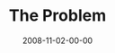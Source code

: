 ---
layout: message
category: message
series: "GIMME GIMME"
title: "The Problem"
date: 2008-11-02-00-00
message_id: 532
audio: "http://s3.amazonaws.com/crossroadsaudiomessages/Gimme_Week1_The_Problem_11-2-2008_Brian_Tome.mp3"
audio-duration: "36:08"
notes-description: ""
notes: "http://s3.amazonaws.com/crossroads-media/media/legacy/documents/SN_11_01-02_08.pdf"
notes-title: "GIMME GIMME&#58; The Problem (Study Notes)"
program: "http://s3.amazonaws.com/crossroads-media/media/legacy/documents/1101_02Program.pdf"
description: "Entitlement can creep into our lives in unexpected ways. In this talk, Brian Tome discusses the entitlement mentality as found in the story of Jacob and Esau in the bible."
video: "https://s3.amazonaws.com/crossroadsvideomessages/gimmegimme1.mp4"
video-duration: "37:12"
video-image: "http://s3.amazonaws.com/crossroads-media/images/legacy/content/gimme1-still.jpg"
flag: "N"
---